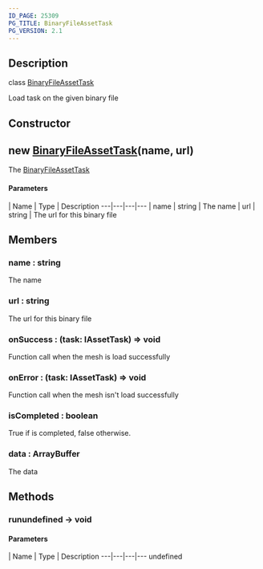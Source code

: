 ```yaml
---
ID_PAGE: 25309
PG_TITLE: BinaryFileAssetTask
PG_VERSION: 2.1
---
```

## Description

class [BinaryFileAssetTask](/classes/2.4/BinaryFileAssetTask)

Load task on the given binary file

## Constructor

## new [BinaryFileAssetTask](/classes/2.4/BinaryFileAssetTask)(name, url)

The [BinaryFileAssetTask](/classes/2.4/BinaryFileAssetTask)

#### Parameters
 | Name | Type | Description
---|---|---|---
 | name | string |    The name
 | url | string |    The url for this binary file
## Members

### name : string

The name

### url : string

The url for this binary file

### onSuccess : (task: IAssetTask) =&gt; void

Function call when the mesh is load successfully

### onError : (task: IAssetTask) =&gt; void

Function call when the mesh isn't load successfully

### isCompleted : boolean

True if is completed, false otherwise.

### data : ArrayBuffer

The data

## Methods

### runundefined &rarr; void



#### Parameters
 | Name | Type | Description
---|---|---|---
undefined
